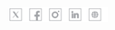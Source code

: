 <div>
<a href="https://solid.software/">
      <picture>
         <source media="(min-width: 768px) and (prefers-color-scheme: light)" srcset="image/github profile light.png">
         <source media="(min-width: 768px) and (prefers-color-scheme: dark)" srcset="image/github profile dark.png">
      </picture>
   </a>
</div>
   <div><a href="https://x.com/SolidSoftwareHQ"><img src="image/twitter.svg" width="25px" height=25><img src="image/Rectangle 7373.png" width="10px" height=25></a><a href="https://www.facebook.com/SolidSoftwareHQ/?locale=ru_RU"><img src="image/fb.svg" width="25px" height=25><img src="image/Rectangle 7373.png" width="10px" height=25></a><a href="https://www.instagram.com/solidsoftwarehq"><img src="image/inst.svg" width="25px" height=25><img src="image/Rectangle 7373.png" width="10px" height=25></a><a href="https://ua.linkedin.com/company/solidsoftware"><img src="image/linked.svg" width="25px" height=25><img src="image/Rectangle 7373.png" width="10px" height=25></a><a href="https://solid.software/"><img src="image/site.svg" width="25px" height=25><img src="image/Rectangle 7373.png" width="10px" height=25></a></div>   
